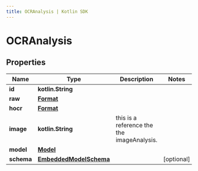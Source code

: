 ```yaml
---
title: OCRAnalysis | Kotlin SDK
---
```



# OCRAnalysis

## Properties
Name | Type | Description | Notes
------------ | ------------- | ------------- | -------------
**id** | **kotlin.String** |  | 
**raw** | [**Format**](Format) |  | 
**hocr** | [**Format**](Format) |  | 
**image** | **kotlin.String** | this is a reference the the imageAnalysis. | 
**model** | [**Model**](Model) |  | 
**schema** | [**EmbeddedModelSchema**](EmbeddedModelSchema) |  |  [optional]




